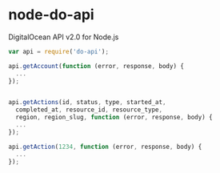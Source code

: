 # node-do-api
DigitalOcean API v2.0 for Node.js


```javascript
var api = require('do-api');

api.getAccount(function (error, response, body) {
  ...
});


api.getActions(id, status, type, started_at, 
  completed_at, resource_id, resource_type, 
  region, region_slug, function (error, response, body) {
  ...
});

api.getAction(1234, function (error, response, body) {
  ...
});

```
